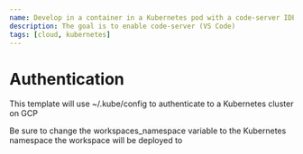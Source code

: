 ```yaml
---
name: Develop in a container in a Kubernetes pod with a code-server IDE
description: The goal is to enable code-server (VS Code)
tags: [cloud, kubernetes]
---
```


# Authentication

This template will use ~/.kube/config to authenticate to a Kubernetes cluster on GCP

Be sure to change the workspaces_namespace variable to the Kubernetes namespace the workspace will be deployed to
